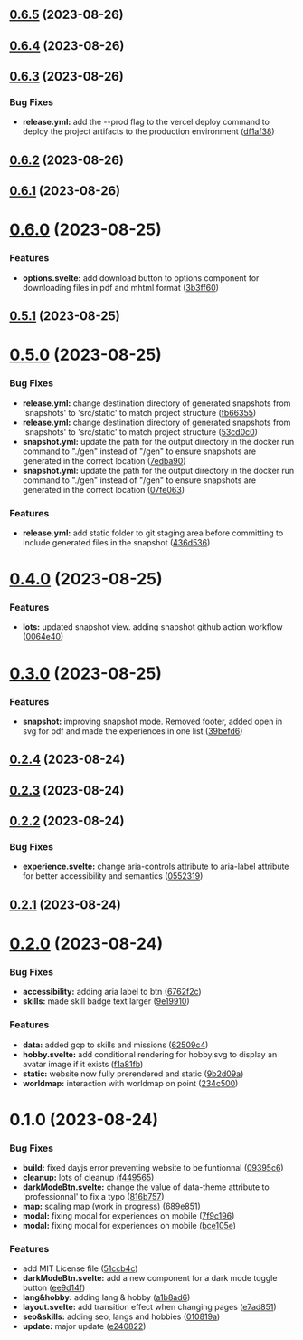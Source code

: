 

## [0.6.5](https://github.com/MohammadBnei/cv-maker/compare/0.6.4...0.6.5) (2023-08-26)

## [0.6.4](https://github.com/MohammadBnei/cv-maker/compare/0.6.3...0.6.4) (2023-08-26)

## [0.6.3](https://github.com/MohammadBnei/cv-maker/compare/0.6.2...0.6.3) (2023-08-26)


### Bug Fixes

* **release.yml:** add the --prod flag to the vercel deploy command to deploy the project artifacts to the production environment ([df1af38](https://github.com/MohammadBnei/cv-maker/commit/df1af3898a64c6f71c0b175ec6bf4ee6bbc17f63))

## [0.6.2](https://github.com/MohammadBnei/cv-maker/compare/0.6.1...0.6.2) (2023-08-26)

## [0.6.1](https://github.com/MohammadBnei/cv-maker/compare/0.6.0...0.6.1) (2023-08-26)

# [0.6.0](https://github.com/MohammadBnei/cv-maker/compare/0.5.1...0.6.0) (2023-08-25)


### Features

* **options.svelte:** add download button to options component for downloading files in pdf and mhtml format ([3b3ff60](https://github.com/MohammadBnei/cv-maker/commit/3b3ff60a2f99f9eb8ffa12d6b4ffa0ac4fffa0c1))

## [0.5.1](https://github.com/MohammadBnei/cv-maker/compare/0.5.0...0.5.1) (2023-08-25)

# [0.5.0](https://github.com/MohammadBnei/cv-maker/compare/0.4.0...0.5.0) (2023-08-25)


### Bug Fixes

* **release.yml:** change destination directory of generated snapshots from 'snapshots' to 'src/static' to match project structure ([fb66355](https://github.com/MohammadBnei/cv-maker/commit/fb66355d571af183c3729c797ea9573b52fba03e))
* **release.yml:** change destination directory of generated snapshots from 'snapshots' to 'src/static' to match project structure ([53cd0c0](https://github.com/MohammadBnei/cv-maker/commit/53cd0c048302232208a4cb60555279f58870f70f))
* **snapshot.yml:** update the path for the output directory in the docker run command to "./gen" instead of "/gen" to ensure snapshots are generated in the correct location ([7edba90](https://github.com/MohammadBnei/cv-maker/commit/7edba90bf4287a8d03aeb1674f1fb20e2e847d21))
* **snapshot.yml:** update the path for the output directory in the docker run command to "./gen" instead of "/gen" to ensure snapshots are generated in the correct location ([07fe063](https://github.com/MohammadBnei/cv-maker/commit/07fe0632e26345cc6f35b3b042eeae42884e87af))


### Features

* **release.yml:** add static folder to git staging area before committing to include generated files in the snapshot ([436d536](https://github.com/MohammadBnei/cv-maker/commit/436d536f6d5bfcc1aa596ea92e61cd194aee5da1))

# [0.4.0](https://github.com/MohammadBnei/cv-maker/compare/0.3.0...0.4.0) (2023-08-25)


### Features

* **lots:** updated snapshot view. adding snapshot github action workflow ([0064e40](https://github.com/MohammadBnei/cv-maker/commit/0064e40f8903e350053450232641ca037305648a))

# [0.3.0](https://github.com/MohammadBnei/cv-maker/compare/0.2.4...0.3.0) (2023-08-25)


### Features

* **snapshot:** improving snapshot mode. Removed footer, added open in svg for pdf and made the experiences in one list ([39befd6](https://github.com/MohammadBnei/cv-maker/commit/39befd6a82160422a70989f0e58195657e41062e))

## [0.2.4](https://github.com/MohammadBnei/cv-maker/compare/0.2.3...0.2.4) (2023-08-24)

## [0.2.3](https://github.com/MohammadBnei/cv-maker/compare/0.2.2...0.2.3) (2023-08-24)

## [0.2.2](https://github.com/MohammadBnei/cv-maker/compare/0.2.1...0.2.2) (2023-08-24)


### Bug Fixes

* **experience.svelte:** change aria-controls attribute to aria-label attribute for better accessibility and semantics ([0552319](https://github.com/MohammadBnei/cv-maker/commit/0552319b99c0e264469fd477a6e0842e558b4e56))

## [0.2.1](https://github.com/MohammadBnei/cv-maker/compare/0.2.0...0.2.1) (2023-08-24)

# [0.2.0](https://github.com/MohammadBnei/cv-maker/compare/0.1.0...0.2.0) (2023-08-24)


### Bug Fixes

* **accessibility:** adding aria label to btn ([6762f2c](https://github.com/MohammadBnei/cv-maker/commit/6762f2cd90f7d05e0bc1643c336572e8fdf482a1))
* **skills:** made skill badge text larger ([9e19910](https://github.com/MohammadBnei/cv-maker/commit/9e19910a53d37127c1bada1a5b00833e398fb3ee))


### Features

* **data:** added gcp to skills and missions ([62509c4](https://github.com/MohammadBnei/cv-maker/commit/62509c427d3ee82afc11c4064adee612a11bf5db))
* **hobby.svelte:** add conditional rendering for hobby.svg to display an avatar image if it exists ([f1a81fb](https://github.com/MohammadBnei/cv-maker/commit/f1a81fb35c62c4c404a031ed856f9d84fe34eae9))
* **static:** website now fully prerendered and static ([9b2d09a](https://github.com/MohammadBnei/cv-maker/commit/9b2d09a001eccf51a6e601b944c25ba563d98660))
* **worldmap:** interaction with worldmap on point ([234c500](https://github.com/MohammadBnei/cv-maker/commit/234c50073bcd926f0bfee4fbc1c9de4ee3fed016))

# 0.1.0 (2023-08-24)


### Bug Fixes

* **build:** fixed dayjs error preventing website to be funtionnal ([09395c6](https://github.com/MohammadBnei/cv-maker/commit/09395c67fc874d1ab87341940ea7a8a32d241e34))
* **cleanup:** lots of cleanup ([f449565](https://github.com/MohammadBnei/cv-maker/commit/f449565b46ae43a493939a53bfae6a4bafe9c264))
* **darkModeBtn.svelte:** change the value of data-theme attribute to 'professionnal' to fix a typo ([816b757](https://github.com/MohammadBnei/cv-maker/commit/816b757b17415231bdbf51c42088beb4993bd1e6))
* **map:** scaling map (work in progress) ([689e851](https://github.com/MohammadBnei/cv-maker/commit/689e8515b5f3e8d3fda8a0592a2cf3e1f27136fc))
* **modal:** fixing modal for experiences on mobile ([7f9c196](https://github.com/MohammadBnei/cv-maker/commit/7f9c196d9ffc3898741f3e22ccb52b57121120d2))
* **modal:** fixing modal for experiences on mobile ([bce105e](https://github.com/MohammadBnei/cv-maker/commit/bce105e3d7889b2e9027ac4b020b2cc235ac2f29))


### Features

* add MIT License file ([51ccb4c](https://github.com/MohammadBnei/cv-maker/commit/51ccb4cd921b40d4acae21ff1788a5ee6cef48e0))
* **darkModeBtn.svelte:** add a new component for a dark mode toggle button ([ee9d14f](https://github.com/MohammadBnei/cv-maker/commit/ee9d14fd5f2c75270f1f7e33aa0b468a572d1cd5))
* **lang&hobby:** adding lang & hobby ([a1b8ad6](https://github.com/MohammadBnei/cv-maker/commit/a1b8ad63863e62efda9a6e135efdf1d90f404b2d))
* **layout.svelte:** add transition effect when changing pages ([e7ad851](https://github.com/MohammadBnei/cv-maker/commit/e7ad8512bb655455e94aadad6349845ebbef2a5a))
* **seo&skills:** adding seo, langs and hobbies ([010819a](https://github.com/MohammadBnei/cv-maker/commit/010819a48f02ef5fc11cee358b35f5a19710fdcc))
* **update:** major update ([e240822](https://github.com/MohammadBnei/cv-maker/commit/e240822913f58da91d943fefc2812bd24df52c30))